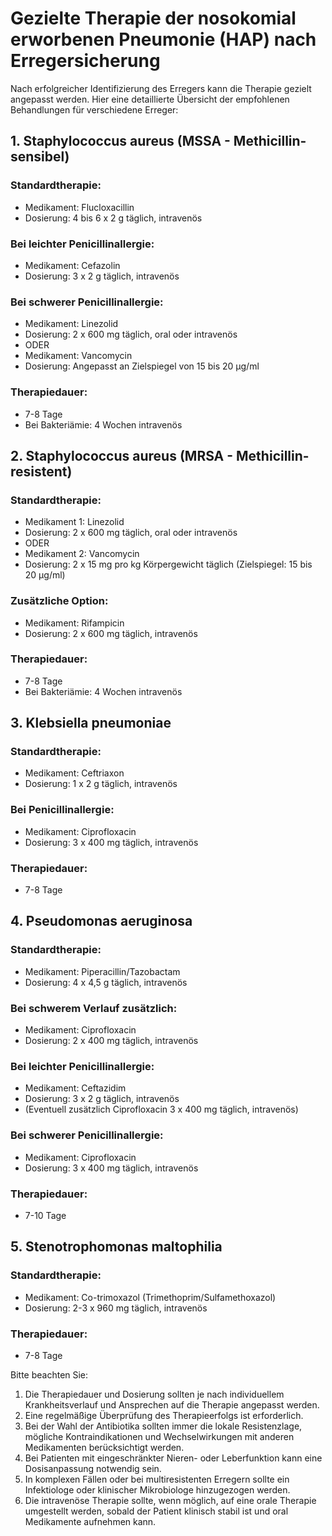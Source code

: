# Gezielte Therapie der nosokomial erworbenen Pneumonie (HAP) nach Erregersicherung

Nach erfolgreicher Identifizierung des Erregers kann die Therapie gezielt angepasst werden. Hier eine detaillierte Übersicht der empfohlenen Behandlungen für verschiedene Erreger:

## 1. Staphylococcus aureus (MSSA - Methicillin-sensibel)

### Standardtherapie:
- Medikament: Flucloxacillin
- Dosierung: 4 bis 6 x 2 g täglich, intravenös

### Bei leichter Penicillinallergie:
- Medikament: Cefazolin
- Dosierung: 3 x 2 g täglich, intravenös

### Bei schwerer Penicillinallergie:
- Medikament: Linezolid
- Dosierung: 2 x 600 mg täglich, oral oder intravenös
- ODER
- Medikament: Vancomycin
- Dosierung: Angepasst an Zielspiegel von 15 bis 20 μg/ml

### Therapiedauer:
- 7-8 Tage
- Bei Bakteriämie: 4 Wochen intravenös

## 2. Staphylococcus aureus (MRSA - Methicillin-resistent)

### Standardtherapie:
- Medikament 1: Linezolid
- Dosierung: 2 x 600 mg täglich, oral oder intravenös
- ODER
- Medikament 2: Vancomycin
- Dosierung: 2 x 15 mg pro kg Körpergewicht täglich (Zielspiegel: 15 bis 20 μg/ml)

### Zusätzliche Option:
- Medikament: Rifampicin
- Dosierung: 2 x 600 mg täglich, intravenös

### Therapiedauer:
- 7-8 Tage
- Bei Bakteriämie: 4 Wochen intravenös

## 3. Klebsiella pneumoniae

### Standardtherapie:
- Medikament: Ceftriaxon
- Dosierung: 1 x 2 g täglich, intravenös

### Bei Penicillinallergie:
- Medikament: Ciprofloxacin
- Dosierung: 3 x 400 mg täglich, intravenös

### Therapiedauer:
- 7-8 Tage

## 4. Pseudomonas aeruginosa

### Standardtherapie:
- Medikament: Piperacillin/Tazobactam
- Dosierung: 4 x 4,5 g täglich, intravenös

### Bei schwerem Verlauf zusätzlich:
- Medikament: Ciprofloxacin
- Dosierung: 2 x 400 mg täglich, intravenös

### Bei leichter Penicillinallergie:
- Medikament: Ceftazidim
- Dosierung: 3 x 2 g täglich, intravenös
- (Eventuell zusätzlich Ciprofloxacin 3 x 400 mg täglich, intravenös)

### Bei schwerer Penicillinallergie:
- Medikament: Ciprofloxacin
- Dosierung: 3 x 400 mg täglich, intravenös

### Therapiedauer:
- 7-10 Tage

## 5. Stenotrophomonas maltophilia

### Standardtherapie:
- Medikament: Co-trimoxazol (Trimethoprim/Sulfamethoxazol)
- Dosierung: 2-3 x 960 mg täglich, intravenös

### Therapiedauer:
- 7-8 Tage

Bitte beachten Sie:

1. Die Therapiedauer und Dosierung sollten je nach individuellem Krankheitsverlauf und Ansprechen auf die Therapie angepasst werden.
2. Eine regelmäßige Überprüfung des Therapieerfolgs ist erforderlich.
3. Bei der Wahl der Antibiotika sollten immer die lokale Resistenzlage, mögliche Kontraindikationen und Wechselwirkungen mit anderen Medikamenten berücksichtigt werden.
4. Bei Patienten mit eingeschränkter Nieren- oder Leberfunktion kann eine Dosisanpassung notwendig sein.
5. In komplexen Fällen oder bei multiresistenten Erregern sollte ein Infektiologe oder klinischer Mikrobiologe hinzugezogen werden.
6. Die intravenöse Therapie sollte, wenn möglich, auf eine orale Therapie umgestellt werden, sobald der Patient klinisch stabil ist und oral Medikamente aufnehmen kann.
